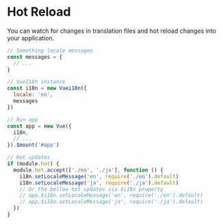 # Hot Reload

You can watch for changes in translation files and hot reload changes into your application.

```javascript
// Something locale messages
const messages = {
  // ...
}

// VueI18n instance
const i18n = new Vuei18n({
  locale: 'en',
  messages
})

// Run app
const app = new Vue({
  i18n,
  // ...
}).$mount('#app')

// Hot updates
if (module.hot) {
  module.hot.accept(['./en', './ja'], function () {
    i18n.setLocaleMessage('en', require('./en').default)
    i18n.setLocaleMessage('ja', require('./ja').default)
    // Or the bellow hot updates via $i18n property
    // app.$i18n.setLocaleMessage('en', require('./en').default)
    // app.$i18n.setLocaleMessage('ja', require('./ja').default)
  })
}
```
